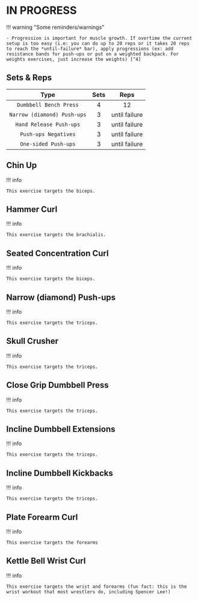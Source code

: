 # IN PROGRESS

!!! warning "Some reminders/warnings"

    - Progression is important for muscle growth. If overtime the current setup is too easy (i.e: you can do up to 20 reps or it takes 20 reps to reach the *until-failure* bar), apply progressions (ex: add resistance bands for push-ups or put on a weighted backpack. For weights exercises, just increase the weights) [^4]

## Sets & Reps

<center>

| Type                        | Sets    | Reps          |
| :-----------:               | :-----: | :-------:     |
| `Dumbbell Bench Press`      | 4       | 12            |
| `Narrow (diamond) Push-ups` | 3       | until failure |
| `Hand Release Push-ups`     | 3       | until failure |
| `Push-ups Negatives`        | 3       | until failure |
| `One-sided Push-ups`        | 3       | until failure |

</center>

## Chin Up

!!! info

    This exercise targets the biceps.

## Hammer Curl

!!! info

    This exercise targets the brachialis.

## Seated Concentration Curl

!!! info

    This exercise targets the biceps.

## Narrow (diamond) Push-ups

!!! info

    This exercise targets the triceps.

## Skull Crusher

!!! info

    This exercise targets the triceps.

## Close Grip Dumbbell Press

!!! info

    This exercise targets the triceps.

## Incline Dumbbell Extensions

!!! info

    This exercise targets the triceps.

## Incline Dumbbell Kickbacks

!!! info

    This exercise targets the triceps.

## Plate Forearm Curl

!!! info

    This exercise targets the forearms

## Kettle Bell Wrist Curl

!!! info

    This exercise targets the wrist and forearms (fun fact: this is the wrist workout that most wrestlers do, including Spencer Lee!)

<!--Citations-->
[^4]: [Push-Ups: How To Use Them To Build Muscle](https://www.youtube.com/watch?v=psxMJN7BqIM)
